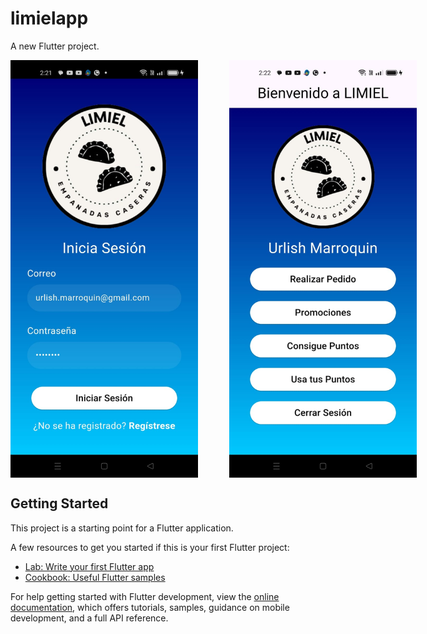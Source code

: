 # limielapp

A new Flutter project.

<div style="display: flex; justify-content: space-around;">
  <img src="prints/Screenshot_01.jpeg" alt="Pantalla 01" width="300" style="margin-right: 50px;">
  <img src="prints/Screenshot_02.jpeg" alt="Pantalla 02" width="300" style="margin-right: 50px;">
</div>

## Getting Started

This project is a starting point for a Flutter application.

A few resources to get you started if this is your first Flutter project:

- [Lab: Write your first Flutter app](https://docs.flutter.dev/get-started/codelab)
- [Cookbook: Useful Flutter samples](https://docs.flutter.dev/cookbook)

For help getting started with Flutter development, view the
[online documentation](https://docs.flutter.dev/), which offers tutorials,
samples, guidance on mobile development, and a full API reference.
